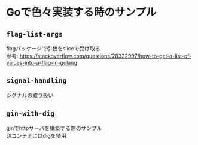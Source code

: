 # Goで色々実装する時のサンプル

## `flag-list-args`

flagパッケージで引数をsliceで受け取る  
参考: https://stackoverflow.com/questions/28322997/how-to-get-a-list-of-values-into-a-flag-in-golang

## `signal-handling`

シグナルの取り扱い

## `gin-with-dig`

ginでhttpサーバを構築する際のサンプル  
DIコンテナにはdigを使用  
